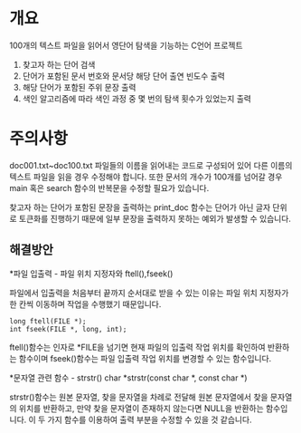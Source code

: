 개요
===================
100개의 텍스트 파일을 읽어서 영단어 탐색을 기능하는 C언어 프로젝트

1. 찾고자 하는 단어 검색
2. 단어가 포함된 문서 번호와 문서당 해당 단어 출연 빈도수 출력
3. 해당 단어가 포함된 주위 문장 출력
4. 색인 알고리즘에 따라 색인 과정 중 몇 번의 탐색 횟수가 있었는지 출력


주의사항
==================
doc001.txt~doc100.txt 파일들의 이름을 읽어내는 코드로 구성되어 있어 다른 이름의 텍스트 파일을 읽을 경우 수정해야 합니다.
또한 문서의 개수가 100개를 넘어갈 경우 main 혹은 search 함수의 반복문을 수정할 필요가 있습니다.

찾고자 하는 단어가 포함된 문장을 출력하는 print_doc 함수는 단어가 아닌 글자 단위로 토큰화를 진행하기 때문에 일부 문장을 출력하지 못하는 예외가 발생할 수 있습니다.

해결방안
------------------
*파일 입출력 - 파일 위치 지정자와 ftell(),fseek()

파일에서 입출력을 처음부터 끝까지 순서대로 받을 수 있는 이유는 파일 위치 지정자가 한 칸씩 이동하며 작업을 수행했기 때문입니다.

	long ftell(FILE *); 
	int fseek(FILE *, long, int);

ftell()함수는 인자로 *FILE을 넘기면 현재 파일의 입출력 작업 위치를 확인하여 반환하는 함수이며 fseek()함수는 파일 입출력 작업 위치를 변경할 수 있는 함수입니다.

*문자열 관련 함수 - strstr()
	char *strstr(const char *, const char *) 

strstr()함수는 원본 문자열, 찾을 문자열을 차례로 전달해 원본 문자열에서 찾을 문자열의 위치를 반환하고, 만약 찾을 문자열이 존재하지 않는다면 NULL을 반환하는 함수입니다. 이 두 가지 함수를 이용하여 출력 부분을 수정할 수 있을 것 같습니다.
